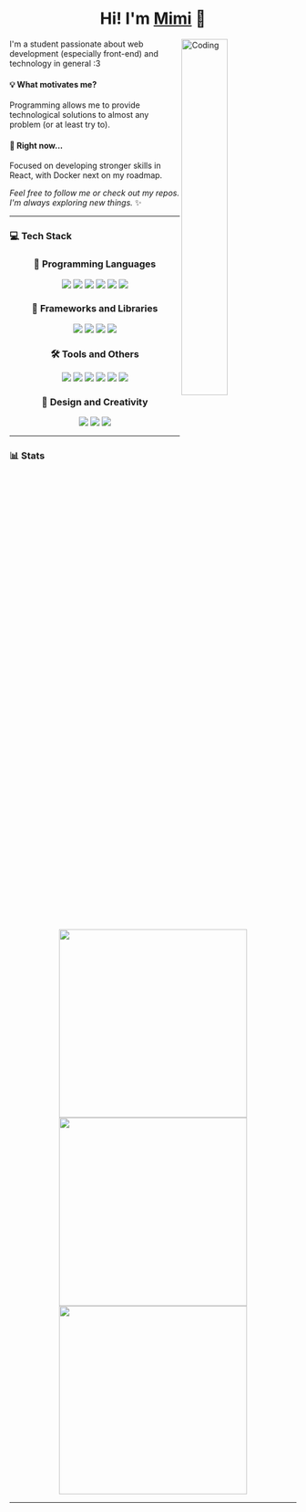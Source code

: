<h1 align="center">Hi! I'm <a href="">Mimi</a> 👋</h1>

<img align="right" alt="Coding" width="40%" src="https://i.pinimg.com/originals/f9/57/6f/f9576fca9fc8ef79976a1d6327bbe9ae.gif">
I'm a student passionate about web development (especially front-end) and technology in general :3

#### 💡 What motivates me?
Programming allows me to provide technological solutions to almost any problem (or at least try to). 

#### 🌱 Right now...
Focused on developing stronger skills in React, with Docker next on my roadmap.

_Feel free to follow me or check out my repos. I'm always exploring new things._ ✨

---
### 💻 Tech Stack
<div align="center">


### 🧠 Programming Languages
<p align="center">
  <img src="https://img.shields.io/badge/javascript-%23323330.svg?style=for-the-badge&logo=javascript&logoColor=%23F7DF1E" />
  <img src="https://img.shields.io/badge/typescript-%23007ACC.svg?style=for-the-badge&logo=typescript&logoColor=white" />
  <img src="https://img.shields.io/badge/php-%23777BB4.svg?style=for-the-badge&logo=php&logoColor=white" />
  <img src="https://img.shields.io/badge/kotlin-%237F52FF.svg?style=for-the-badge&logo=kotlin&logoColor=white" />
  <img src="https://img.shields.io/badge/java-%23ED8B00.svg?style=for-the-badge&logo=openjdk&logoColor=white" />
  <img src="https://img.shields.io/badge/html5-%23E34F26.svg?style=for-the-badge&logo=html5&logoColor=white" />
</p>

### 🧩 Frameworks and Libraries
<p align="center">
  <img src="https://img.shields.io/badge/angular-%23DD0031.svg?style=for-the-badge&logo=angular&logoColor=white" />
  <img src="https://img.shields.io/badge/react-%2320232a.svg?style=for-the-badge&logo=react&logoColor=%2361DAFB" />
  <img src="https://img.shields.io/badge/Ionic-%233880FF.svg?style=for-the-badge&logo=Ionic&logoColor=white" />
  <img src="https://img.shields.io/badge/Filament-FFAA00?style=for-the-badge&logoColor=%23000000" />
</p>

<!--
### 🗄️ Databases
<p align="center">
  <img src="https://img.shields.io/badge/Microsoft%20SQL%20Server-CC2927?style=for-the-badge&logo=microsoft%20sql%20server&logoColor=white" />
  <img src="https://img.shields.io/badge/mysql-4479A1.svg?style=for-the-badge&logo=mysql&logoColor=white" />
  <img src="https://img.shields.io/badge/sqlite-%2307405e.svg?style=for-the-badge&logo=sqlite&logoColor=white" />
  <img src="https://img.shields.io/badge/MongoDB-%234ea94b.svg?style=for-the-badge&logo=mongodb&logoColor=white" />
</p>
-->

### 🛠️ Tools and Others
<p align="center">
  <img src="https://img.shields.io/badge/git-%23F05033.svg?style=for-the-badge&logo=git&logoColor=white" />
  <img src="https://img.shields.io/badge/github-%23121011.svg?style=for-the-badge&logo=github&logoColor=white" />
  <img src="https://img.shields.io/badge/gitlab-%23181717.svg?style=for-the-badge&logo=gitlab&logoColor=white" />
  <img src="https://img.shields.io/badge/Notion-%23000000.svg?style=for-the-badge&logo=notion&logoColor=white" />
  <img src="https://img.shields.io/badge/Postman-FF6C37?style=for-the-badge&logo=postman&logoColor=white" />
  <img src="https://img.shields.io/badge/power_bi-F2C811?style=for-the-badge&logo=powerbi&logoColor=black" />
</p>

### 🎨 Design and Creativity
<p align="center">
  <img src="https://img.shields.io/badge/Adobe%20Lightroom-31A8FF.svg?style=for-the-badge&logo=Adobe%20Lightroom&logoColor=white" />
  <img src="https://img.shields.io/badge/Adobe%20XD-470137?style=for-the-badge&logo=Adobe%20XD&logoColor=#FF61F6" />
  <img src="https://img.shields.io/badge/Canva-%2300C4CC.svg?style=for-the-badge&logo=Canva&logoColor=white" />
</p>

</div>


<!--### 📊 Featured Projects

--- -->
---
### 📊 Stats
<p align="center">
  <img src="https://github-readme-stats.vercel.app/api?username=TMpixel&theme=tokyonight&show_icons=true&hide_border=true&count_private=true" width="330"/>
  <img src="https://github-readme-stats.vercel.app/api/top-langs/?username=TMpixel&theme=tokyonight&show_icons=true&hide_border=true&layout=compact" width="330"/>
  <img src="https://github-contributor-stats.vercel.app/api?username=TMpixel&limit=5&theme=tokyonight&hide_border=true&combine_all_yearly_contributions=true" width="330"/>
</p>

---
